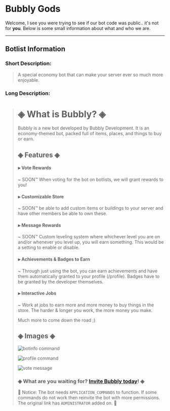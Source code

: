 # Bubbly Gods
Welcome, I see you were trying to see if our bot code was public.. it's not for **you**. Below is some small information about what and who we are.

---

## Botlist Information

### Short Description:

> A special economy bot that can make your server ever so much more enjoyable.

### Long Description:

> # ◈ What is Bubbly? ◈
> Bubbly is a new bot developed by Bubbly Development. It is an economy-themed bot, packed full of items, places, and things to buy or earn.
> 
> ## ◈ Features ◈
> #### ⫸ Vote Rewards
> ~ SOON™️ When voting for the bot on botlists, we will grant rewards to you!
> 
> #### ⫸ Customizable Store
> ~ SOON™️ be able to add custom items or buildings to your server and have other members be able to own these.
> 
> #### ⫸ Message Rewards
> ~ SOON™️ Custom leveling system where whichever level you are on and/or whenever you level up, you will earn something. This would be a setting to enable or disable.
> 
> #### ⫸ Achievements & Badges to Earn
> ~ Through just using the bot, you can earn achievements and have them automatically granted to your profile (/profile). Badges have to be granted by the developer themselves. 
> 
> #### ⫸ Interactive Jobs
> ~ Work at jobs to earn more and more money to buy things in the store. The harder & longer you work, the more money you make.
> 
> Much more to come down the road ;)
> ## ◈ Images ◈
> ![botinfo command](https://cdn.discordapp.com/attachments/965325971588804689/966157682757238864/unknown.png)
> 
> ![profile command](https://cdn.discordapp.com/attachments/965325971588804689/966157689405186078/unknown.png)
> 
> ![vote message](https://cdn.discordapp.com/attachments/965325971588804689/966157695134621807/unknown.png)
> 
> ### ◈ What are you waiting for? [Invite Bubbly today](https://discord.com/oauth2/authorize?scope=bot+applications.commands&permissions=1945627743&client_id=964976907772887143)! ◈
> 🛑 Notice: The bot needs `APPLICATION_COMMANDS` to function. If some commands do not work then reinvite the bot with more permissions. The original link has `ADMINISTRATOR` added on. 🛑
